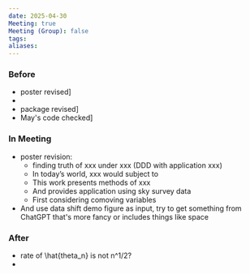 ```yaml
---
date: 2025-04-30
Meeting: true
Meeting (Group): false
tags: 
aliases:
---
```


### Before
- poster revised]
- 
- package revised]
- May's code checked]

### In Meeting
- poster revision:
	- finding truth of xxx under xxx (DDD with application xxx)
	- In today’s world, xxx would subject to
	- This work presents methods of xxx
	- And provides application using sky survey data
	- First considering comoving variables
- And use data shift demo figure as input, try to get something from ChatGPT that's more fancy or includes things like space

### After
- rate of \hat{theta_n} is not n^1/2?
- 